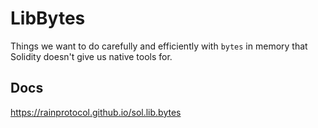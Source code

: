 # LibBytes

Things we want to do carefully and efficiently with `bytes` in memory that
Solidity doesn't give us native tools for.

## Docs

https://rainprotocol.github.io/sol.lib.bytes